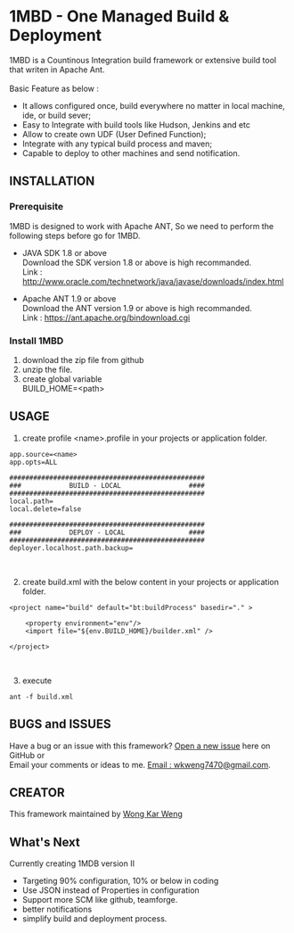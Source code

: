 # 1MBD - One Managed Build &amp; Deployment

1MBD is a Countinous Integration build framework or extensive build tool that writen in Apache Ant. <br/><br/>
Basic Feature as below : <br/>
* It allows configured once, build everywhere no matter in local machine, ide, or build sever; <br/>
* Easy to Integrate with build tools like Hudson, Jenkins and etc <br/>
* Allow to create own UDF (User Defined Function); <br/>
* Integrate with any typical build process and maven; <br/>
* Capable to deploy to other machines and send notification. <br/>
   
## INSTALLATION

### Prerequisite

1MBD is designed to work with Apache ANT, So we need to perform the following steps before go for 1MBD.<br/>

* JAVA SDK 1.8 or above <br/>
Download the SDK version 1.8 or above is high recommanded. <br/>
Link : http://www.oracle.com/technetwork/java/javase/downloads/index.html  <br/>

* Apache ANT 1.9 or above <br/>
Download the ANT version 1.9 or above is high recommanded. <br/>
Link : https://ant.apache.org/bindownload.cgi <br/>

### Install 1MBD
1. download the zip file from github
2. unzip the file. 
3. create global variable <br/>
   BUILD_HOME=&lt;path&gt;

## USAGE
1. create profile &lt;name&gt;.profile in your projects or application folder.
```
app.source=<name>
app.opts=ALL

#################################################
###            BUILD - LOCAL                 ####
#################################################
local.path=
local.delete=false

#################################################
###            DEPLOY - LOCAL                ####
#################################################
deployer.localhost.path.backup=
```
<br/>

2. create build.xml with the below content in your projects or application folder.
```
<project name="build" default="bt:buildProcess" basedir="." >
	
	<property environment="env"/>			
	<import file="${env.BUILD_HOME}/builder.xml" />

</project>
```
<br/>

3. execute
```
ant -f build.xml
```

## BUGS and ISSUES

Have a bug or an issue with this framework? [Open a new issue](https://github.com/w3ng/1MBD/issues) here on GitHub or <br/>
Email your comments or ideas to me. [Email : wkweng7470@gmail.com](wkweng7470@gmail.com).


## CREATOR

This framework maintained by [Wong Kar Weng](wkweng7470@gmail.com)

## What's Next
Currently creating 1MDB version II
* Targeting 90% configuration, 10% or below in coding
* Use JSON instead of Properties in configuration
* Support more SCM like github, teamforge.
* better notifications
* simplify build and deployment process.


